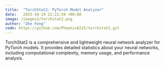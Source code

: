 ```yaml
---
title:  "TorchStat2: PyTorch Model Analyzer"
date:   2025-10-19 22:21:59 +00:00
image: /images2/torchstat2.png
author: "Zhe Feng"
code: https://github.com/Phoenix8215/torchstat2.git
---
```

TorchStat2 is a comprehensive and lightweight neural network analyzer for PyTorch models. It provides detailed statistics about your neural networks, including computational complexity, memory usage, and performance analysis.